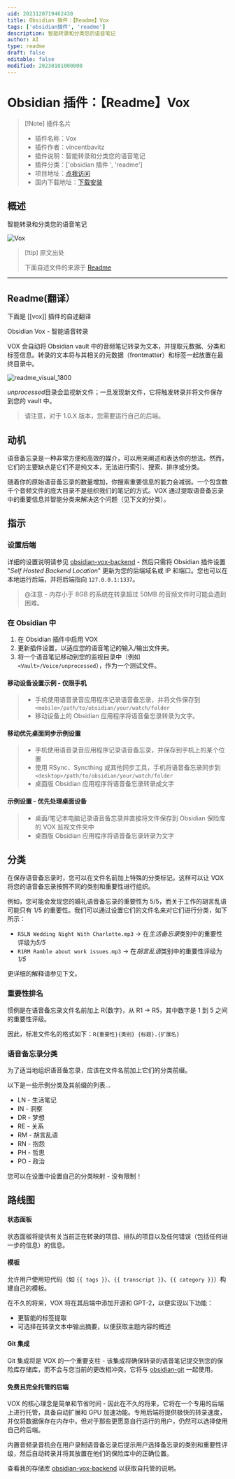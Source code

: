 ```yaml
---
uid: 2023120719462430
title: Obsidian 插件：【Readme】Vox
tags: ['obsidian插件', 'readme']
description: 智能转录和分类您的语音笔记
author: AI
type: readme
draft: false
editable: false
modified: 20230101000000
---
```


# Obsidian 插件：【Readme】Vox

> [!Note] 插件名片
> - 插件名称：Vox
> - 插件作者：vincentbavitz
> - 插件说明：智能转录和分类您的语音笔记
> - 插件分类：['obsidian 插件 ', 'readme']
> - 项目地址：[点我访问](https://github.com/vincentbavitz/obsidian-vox)
> - 国内下载地址：[下载安装](https://pkmer.cn/products/plugin/pluginMarket/?vox)

## 概述

智能转录和分类您的语音笔记

![Vox](https://cdn.pkmer.cn/covers/vox.png!pkmer)

> [!tip] 原文出处
>
>下面自述文件的来源于 [Readme](https://ghproxy.net/https://raw.githubusercontent.com/vincentbavitz/obsidian-vox/main/README.md)
>

---

## Readme(翻译）

下面是 [[vox]] 插件的自述翻译

Obsidian Vox - 智能语音转录

VOX 会自动将 Obsidian vault 中的音频笔记转录为文本，并提取元数据、分类和标签信息。转录的文本将与其相关的元数据（frontmatter）和标签一起放置在最终目录中。

![readme_visual_1800](https://cdn.pkmer.cn/covers/vox_1_0.png!pkmer)

*unprocessed*目录会监视新文件；一旦发现新文件，它将触发转录并将文件保存到您的 vault 中。

> 请注意，对于 1.0.X 版本，您需要运行自己的后端。

## 动机

语音备忘录是一种非常方便和高效的媒介，可以用来阐述和表达你的想法。然而，它们的主要缺点是它们不是纯文本，无法进行索引、搜索、排序或分类。

随着你的原始语音备忘录的数量增加，你搜索重要信息的能力会减弱。一个包含数千个音频文件的庞大目录不是组织我们的笔记的方式。VOX 通过提取语音备忘录中的重要信息并智能分类来解决这个问题（见下文的分类）。

## 指示

### 设置后端

详细的设置说明请参见 [obsidian-vox-backend](https://github.com/vincentbavitz/obsidian-vox-backend) - 然后只需将 Obsidian 插件设置 "*Self Hosted Backend Location*" 更新为您的后端域名或 IP 和端口。您也可以在本地运行后端，并将后端指向 `127.0.0.1:1337`。

> @注意 - 内存小于 8GB 的系统在转录超过 50MB 的音频文件时可能会遇到困难。

### 在 Obsidian 中

1. 在 Obsidian 插件中启用 VOX
2. 更新插件设置，以适应您的语音笔记的输入/输出文件夹。
3. 将一个语音笔记移动到您的监视目录中（例如 `<Vault>/Voice/unprocessed`），作为一个测试文件。

#### 移动设备设置示例 - 仅限手机

> - 手机使用语音录音应用程序记录语音备忘录，并将文件保存到 `<mobile>/path/to/obsidian/your/watch/folder`
> - 移动设备上的 Obsidian 应用程序将语音备忘录转录为文字。

#### 移动优先桌面同步示例设置

> - 手机使用语音录音应用程序记录语音备忘录，并保存到手机上的某个位置
> - 使用 RSync、Syncthing 或其他同步工具，手机将语音备忘录同步到 `<desktop>/path/to/obsidian/your/watch/folder`
> - 桌面版 Obsidian 应用程序将语音备忘录转录成文字

#### 示例设置 - 优先处理桌面设备

> - 桌面/笔记本电脑记录语音备忘录并直接将文件保存到 Obsidian 保险库的 VOX 监视文件夹中
> - 桌面版 Obsidian 应用程序将语音备忘录转录为文字

## 分类

在保存语音备忘录时，您可以在文件名前加上特殊的分类标记。这样可以让 VOX 将您的语音备忘录按照不同的类别和重要性进行组织。

例如，您可能会发现您的婚礼语音备忘录的重要性为 5/5，而关于工作的胡言乱语可能只有 1/5 的重要性。我们可以通过设置它们的文件名来对它们进行分类，如下所示：

- `R5LN Wedding Night With Charlotte.mp3` -> 在*生活备忘录*类别中的重要性评级为*5/5*
- `R1RM Ramble about work issues.mp3` -> 在*胡言乱语*类别中的重要性评级为*1/5*

更详细的解释请参见下文。

### 重要性排名

惯例是在语音备忘录文件名前加上 R{数字}，从 R1 -> R5，其中数字是 1 到 5 之间的重要性评级。

因此，标准文件名的格式如下：`R{重要性}{类别} {标题}.{扩展名}`

### 语音备忘录分类

为了适当地组织语音备忘录，应该在文件名前加上它们的分类前缀。

以下是一些示例分类及其前缀的列表...

- LN - 生活笔记
- IN - 洞察
- DR - 梦想
- RE - 关系
- RM - 胡言乱语
- RN - 抱怨
- PH - 哲思
- PO - 政治

您可以在设置中设置自己的分类映射 - 没有限制！

## 路线图

#### 状态面板

状态面板将提供有关当前正在转录的项目、排队的项目以及任何错误（包括任何进一步的信息）的信息。

#### 模板

允许用户使用短代码（如 `{{ tags }}`、`{{ transcript }}`、`{{ category }}`）构建自己的模板。

在不久的将来，VOX 将在其后端中添加开源和 GPT-2，以便实现以下功能：

- 更智能的标签提取
- 可选择在转录文本中输出摘要，以便获取主题内容的概述

#### Git 集成

Git 集成将是 VOX 的一个重要支柱 - 该集成将确保转录的语音笔记提交到您的保险库存储库，而不会与您当前的更改相冲突。它将与 [obsidian-git](https://github.com/denolehov/obsidian-git) 一起使用。

#### 免费且完全托管的后端

VOX 的核心理念是简单和节省时间 - 因此在不久的将来，它将在一个专用的后端上进行托管，具备自动扩展和 GPU 加速功能。专用后端将提供极快的转录速度，并仅将数据保存在内存中。但对于那些更愿意自行运行的用户，仍然可以选择使用自己的后端。

内置音频录音机会在用户录制语音备忘录后提示用户选择备忘录的类别和重要性评级，然后自动转录并将其放置在他们的保险库中的正确位置。

查看我的存储库 [obsidian-vox-backend](https://github.com/vincentbavitz/obsidian-vox-backend) 以获取自托管的说明。
